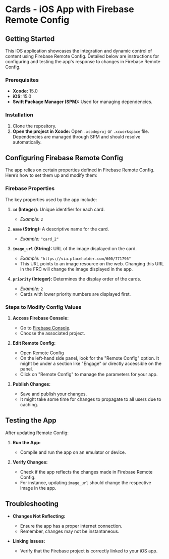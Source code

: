 # Cards - iOS App with Firebase Remote Config

## Getting Started

This iOS application showcases the integration and dynamic control of content using Firebase Remote Config. Detailed below are instructions for configuring and testing the app's response to changes in Firebase Remote Config.

### Prerequisites

- **Xcode:** 15.0
- **iOS:** 15.0
- **Swift Package Manager (SPM):** Used for managing dependencies.

### Installation

1. Clone the repository.
2. **Open the project in Xcode:**
   Open `.xcodeproj` or `.xcworkspace` file. Dependencies are managed through SPM and should resolve automatically.

## Configuring Firebase Remote Config

The app relies on certain properties defined in Firebase Remote Config. Here’s how to set them up and modify them:

### Firebase Properties

The key properties used by the app include:

1. **`id` (Integer):** Unique identifier for each card. 
   - *Example:* `2`

2. **`name` (String):** A descriptive name for the card.
   - *Example:* `"card_2"`

3. **`image_url` (String):** URL of the image displayed on the card.
   - *Example:* `"https://via.placeholder.com/600/771796"`
   - This URL points to an image resource on the web. Changing this URL in the FRC will change the image displayed in the app.

4. **`priority` (Integer):** Determines the display order of the cards.
   - *Example:* `2`
   - Cards with lower priority numbers are displayed first.

### Steps to Modify Config Values

1. **Access Firebase Console:**
   - Go to [Firebase Console](https://console.firebase.google.com/).
   - Choose the associated project.

2. **Edit Remote Config:**
   - Open Remote Config
   - On the left-hand side panel, look for the "Remote Config" option. It might be under a section like "Engage" or directly accessible on the panel.
   - Click on "Remote Config" to manage the parameters for your app.

3. **Publish Changes:**
   - Save and publish your changes.
   - It might take some time for changes to propagate to all users due to caching.

## Testing the App

After updating Remote Config:

1. **Run the App:**
   - Compile and run the app on an emulator or device.

2. **Verify Changes:**
   - Check if the app reflects the changes made in Firebase Remote Config.
   - For instance, updating `image_url` should change the respective image in the app.

## Troubleshooting

- **Changes Not Reflecting:**
  - Ensure the app has a proper internet connection.
  - Remember, changes may not be instantaneous.

- **Linking Issues:**
  - Verify that the Firebase project is correctly linked to your iOS app.
